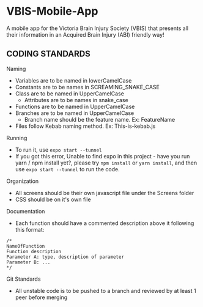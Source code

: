 # VBIS-Mobile-App
A mobile app for the Victoria Brain Injury Society (VBIS) that presents all their information in an Acquired Brain Injury (ABI) friendly way!

## CODING STANDARDS

Naming
- Variables are to be named in lowerCamelCase
- Constants are to be names in SCREAMING_SNAKE_CASE
- Class are to be named in UpperCamelCase
  - Attributes are to be names in snake_case
- Functions are to be named in UpperCamelCase
- Branches are to be named in UpperCamelCase
  - Branch name should be the feature name. Ex: FeatureName
- Files follow Kebab naming method. Ex: This-is-kebab.js

Running
- To run it, use `expo start --tunnel`
- If you got this error, Unable to find expo in this project - have you run yarn / npm install yet?, please try `npm install` or `yarn install`, and then use `expo start --tunnel` to run the code.

Organization
- All screens should be their own javascript file under the Screens folder
- CSS should be on it's own file

Documentation
- Each function should have a commented description above it following this format:
```
/*
NameOfFunction
Function description
Parameter A: type, description of parameter
Parameter B: ...
*/
```

Git Standards
- All unstable code is to be pushed to a branch and reviewed by at least 1 peer before merging
